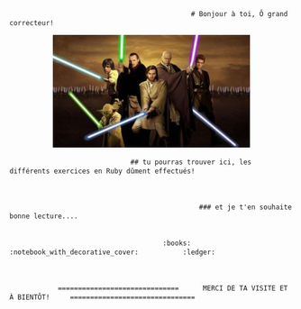                                                  # Bonjour à toi, Ô grand correcteur!
                                                      
                                                      
                                                      
                                                      
                                                      
                                                      
                                                      
                             

<p align="center">
<img src="/img/image_jedi.jpg" width="350" title="hover text">
</p>
                                                      
                                                      
                                                      
                                                      
                                                      
                                                      
                                                      

                                  ## tu pourras trouver ici, les différents exercices en Ruby dûment effectués!
                                  
                                  

                                                   ### et je t'en souhaite bonne lecture....
                                                   

                                          :books:        :notebook_with_decorative_cover:          	:ledger:



                ==============================      MERCI DE TA VISITE ET À BIENTÔT!     ===============================
